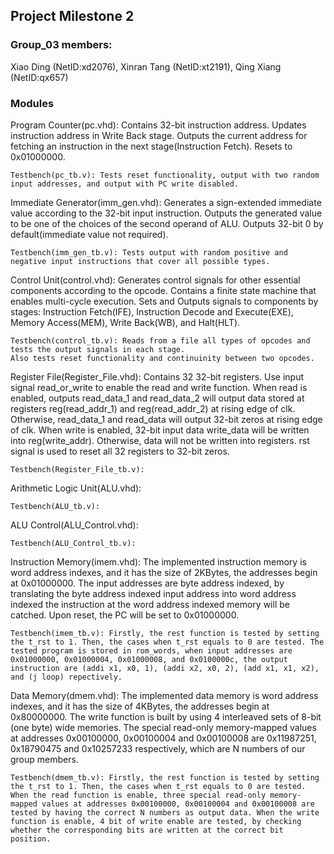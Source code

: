 ## Project Milestone 2 ##
### Group_03 members: ###
Xiao Ding (NetID:xd2076),
Xinran Tang (NetID:xt2191),
Qing Xiang (NetID:qx657)

### Modules ###
  Program Counter(pc.vhd):
    Contains 32-bit instruction address.
    Updates instruction address in Write Back stage.
    Outputs the current address for fetching an instruction in the next stage(Instruction Fetch).
    Resets to 0x01000000.
    
    Testbench(pc_tb.v): Tests reset functionality, output with two random input addresses, and output with PC write disabled.

  Immediate Generator(imm_gen.vhd):
    Generates a sign-extended immediate value according to the 32-bit input instruction.
    Outputs the generated value to be one of the choices of the second operand of ALU.
    Outputs 32-bit 0 by default(immediate value not required).

    Testbench(imm_gen_tb.v): Tests output with random positive and negative input instructions that cover all possible types.

  Control Unit(control.vhd):
    Generates control signals for other essential components according to the opcode.
    Contains a finite state machine that enables multi-cycle execution.
    Sets and Outputs signals to components by stages: Instruction Fetch(IFE), Instruction Decode and Execute(EXE), Memory Access(MEM), Write Back(WB), and Halt(HLT).

    Testbench(control_tb.v): Reads from a file all types of opcodes and tests the output signals in each stage.
    Also tests reset functionality and continuinity between two opcodes.


  Register File(Register_File.vhd):
    Contains 32 32-bit registers. Use input signal read_or_write to enable the read and write function. When read is enabled, outputs read_data_1 and read_data_2 will output data stored at registers reg(read_addr_1) and reg(read_addr_2) at rising edge of clk. Otherwise, read_data_1 and read_data will output 32-bit zeros at rising edge of clk. When write is enabled, 32-bit input data write_data will be written into reg(write_addr). Otherwise, data will not be written into registers. rst signal is used to reset all 32 registers to 32-bit zeros.

    Testbench(Register_File_tb.v):

  Arithmetic Logic Unit(ALU.vhd):
    

    Testbench(ALU_tb.v):

  ALU Control(ALU_Control.vhd):
    

    Testbench(ALU_Control_tb.v):

  Instruction Memory(imem.vhd):
The implemented instruction memory is word address indexes, and it has the size of 2KBytes, the addresses begin at 0x01000000. The input addresses are byte address indexed, by translating the byte address indexed input address into word address indexed the instruction at the word address indexed memory will be catched. Upon reset, the PC will be set to 0x01000000. 

    Testbench(imem_tb.v): Firstly, the rest function is tested by setting the t_rst to 1. Then, the cases when t_rst equals to 0 are tested. The tested program is stored in rom_words, when input addresses are 0x01000000, 0x01000004, 0x01000008, and 0x0100000c, the output instruction are (addi x1, x0, 1), (addi x2, x0, 2), (add x1, x1, x2), and (j loop) repectively.

  Data Memory(dmem.vhd):
The implemented data memory is word address indexes, and it has the size of 4KBytes, the addresses begin at 0x80000000. The write function is built by using 4 interleaved sets of 8-bit (one byte) wide memories. The special read-only memory-mapped values at addresses 0x00100000, 0x00100004 and 0x00100008 are 0x11987251, 0x18790475 and 0x10257233 respectively, which are N numbers of our group members. 

    Testbench(dmem_tb.v): Firstly, the rest function is tested by setting the t_rst to 1. Then, the cases when t_rst equals to 0 are tested. When the read function is enable, three special read-only memory-mapped values at addresses 0x00100000, 0x00100004 and 0x00100008 are tested by having the correct N numbers as output data. When the write function is enable, 4 bit of write enable are tested, by checking whether the corresponding bits are written at the correct bit position.

 

 

